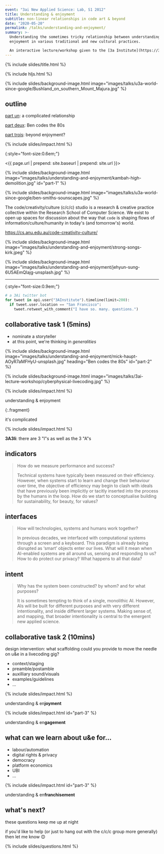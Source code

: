```yaml
---
event: "3ai New Applied Science: Lab, S1 2012"
title: Understanding & enjoyment
subtitle: non-linear relationships in code art & beyond
date: "2020-05-20"
permalink: /talks/understanding-and-enjoyment/
summary: >-
  Understanding the sometimes tricky relationship between understanding &
  enjoyment in various traditional and new cultural practices.

  An interactive lecture/workshop given to the [3a Institute](https://3ainstitute.cecs.anu.edu.au) masters program.
---
```


{% include slides/title.html %}

{% include hljs.html %}

{% include slides/background-image.html image="images/talks/u3a-world-since-google/Bushland_on_southern_Mount_Majura.jpg" %}

## outline

[part un](#part-1): a complicated relationship

[part deux](#part-2): Ben codes the 80s

[part trois](#part-3): beyond enjoyment?

{% include slides/impact.html %}

{:style="font-size:0.6em;"}

<{{ page.url | prepend: site.baseurl | prepend: site.url }}>

{% include slides/background-image.html image="images/talks/understanding-and-enjoyment/kambah-high-demolition.jpg" id="part-1" %}

{% include slides/background-image.html image="images/talks/u3a-world-since-google/ben-smiths-sounscapes.jpg" %}

The code/creativity/culture (c/c/c) studio is a research & creative practice
collective within the Research School of Computer Science. We exist to open up
spaces for discussion about the way that `code` is shaping flows of
information/culture/humanity in today's (and tomorrow's) world.

<https://cs.anu.edu.au/code-creativity-culture/>

{% include slides/background-image.html image="images/talks/understanding-and-enjoyment/strong-songs-kirk.jpeg" %}

{% include slides/background-image.html image="images/talks/understanding-and-enjoyment/jehyun-sung-6U5AEmQIajg-unsplash.jpg" %}

<hr class="center">

{:style="font-size:0.9em;"}

```python
# a 3Ai twitter bot
for tweet in api.user("3AInstitute").timeline(limit=200):
  if tweet.user.location == "San Francisco":
    tweet.retweet_with_comment("I have so. many. questions.")
```

## collaborative task 1 (5mins)

- nominate a storyteller
- at this point, we're thinking in _generalities_

{% include slides/background-image.html image="images/talks/understanding-and-enjoyment/mick-haupt-AOyR7aMFHyU-unsplash.jpg" heading="Ben codes the 80s" id="part-2" %}

{% include slides/background-image.html image="images/talks/3ai-lecture-workshop/cyberphysical-livecoding.jpg" %}

{% include slides/impact.html %}

understanding & enjoyment

{:.fragment}

it's complicated

{% include slides/impact.html %}

**3A3Ii**: there are 3 "I"s as well as the 3 "A"s

## indicators

> How do we measure performance and success?
>
> Technical systems have typically been measured on their efficiency. However,
> when systems start to learn and change their behaviour over time, the objective
> of efficiency may begin to clash with ideals that have previously been
> implicitly or tacitly inserted into the process by the humans in the loop. How
> do we start to conceptualise building for sustainability, for beauty, for
> values?

## interfaces 

> How will technologies, systems and humans work together?
>
> In previous decades, we interfaced with computational systems through a screen
> and a keyboard. This paradigm is already being disrupted as ‘smart’ objects
> enter our lives. What will it mean when AI-enabled systems are all around us,
> sensing and responding to us? How to do protect our privacy? What happens to
> all that data?

## intent

> Why has the system been constructed? by whom? and for what purposes?
>
> It is sometimes tempting to think of a single, monolithic AI. However, AIs
> will be built for different purposes and with very different intentionality,
> and inside different larger systems. Making sense of, and mapping, that
> broader intentionality is central to the emergent new applied science.

## collaborative task 2 (10mins)

design intervention: what scaffolding could you provide to move the needle on
u&e in a livecoding gig?

- context/staging
- preamble/postamble
- auxilliary sound/visuals
- examples/guidelines
- ...

{% include slides/impact.html %}

understanding & en**joyment**

{% include slides/impact.html id="part-3" %}

understanding & en**gagement**

## what can we learn about u&e for...

- labour/automation
- digital rights & privacy
- democracy
- platform economics
- UBI
- ...

{% include slides/impact.html id="part-3" %}

understanding & en**franchisement**

## what's next?

these questions keep me up at night

if you'd like to help (or just to hang out with the c/c/c group more generally)
then let me know 😊

{% include slides/questions.html %}

